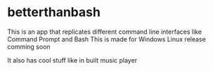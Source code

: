 # betterthanbash
This is an app that replicates different command line interfaces like Command Prompt and Bash
This is made for Windows
Linux release comming soon

It also has cool stuff like in built music player
